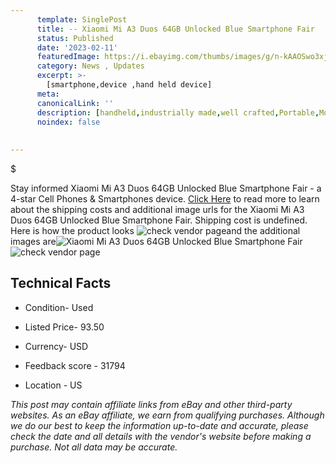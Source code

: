 ```yaml
---
      template: SinglePost
      title: -- Xiaomi Mi A3 Duos 64GB Unlocked Blue Smartphone Fair
      status: Published
      date: '2023-02-11'
      featuredImage: https://i.ebayimg.com/thumbs/images/g/n-kAAOSwo3xj4l11/s-l225.jpg
      category: News , Updates
      excerpt: >-
        [smartphone,device ,hand held device]
      meta:
      canonicalLink: ''
      description: [handheld,industrially made,well crafted,Portable,Mobile,Compact,Convenient,Lightweight,Maneuverable,Man-portable,Miniature,Carriable,Hand-held,Light,Holdable,Transportable,Mobile device,Pocket-sized,On-the-go,Wireless,Cordless,Compact size,Convenient size, smartphone,device ,hand held device]
      noindex: false
      
        
---
```

$

Stay informed Xiaomi Mi A3 Duos 64GB Unlocked Blue Smartphone Fair - a 4-star Cell Phones & Smartphones device. [Click Here](https://www.ebay.com/itm/175603745832?hash=item28e2cc8428%3Ag%3An-kAAOSwo3xj4l11&mkevt=1&mkcid=1&mkrid=711-53200-19255-0&campid=%253CePNCampaignId%253E&customid=%253CreferenceId%253E&toolid=10049) to read more to learn about the shipping costs and additional image urls for the Xiaomi Mi A3 Duos 64GB Unlocked Blue Smartphone Fair. Shipping cost is undefined. Here is how the product looks ![check vendor page](https://i.ebayimg.com/thumbs/images/g/n-kAAOSwo3xj4l11/s-l225.jpg)and the additional images are![Xiaomi Mi A3 Duos 64GB Unlocked Blue Smartphone Fair](https://i.ebayimg.com/images/g/n-kAAOSwo3xj4l11/s-l1200.jpg)![check vendor page](https://origin-galleryplus.ebayimg.com/ws/web/175603745832_2_0_1/225x225.jpg,https://origin-galleryplus.ebayimg.com/ws/web/175603745832_3_0_1/225x225.jpg,https://origin-galleryplus.ebayimg.com/ws/web/175603745832_4_0_1/225x225.jpg,https://origin-galleryplus.ebayimg.com/ws/web/175603745832_5_0_1/225x225.jpg,https://origin-galleryplus.ebayimg.com/ws/web/175603745832_6_0_1/225x225.jpg,https://origin-galleryplus.ebayimg.com/ws/web/175603745832_7_0_1/225x225.jpg,https://origin-galleryplus.ebayimg.com/ws/web/175603745832_8_0_1/225x225.jpg)



 ## Technical Facts 



     
      

 - Condition- Used 


      

 - Listed Price- 93.50 


      

 - Currency- USD 


      

 - Feedback score - 31794 


      

 - Location - US 


      
      

 *_This post may contain affiliate links from eBay and other third-party websites. As an eBay affiliate, we earn from qualifying purchases. Although we do our best to keep the information up-to-date and accurate, please check the date and all details with the vendor's website before making a purchase. Not all data may be accurate._*






